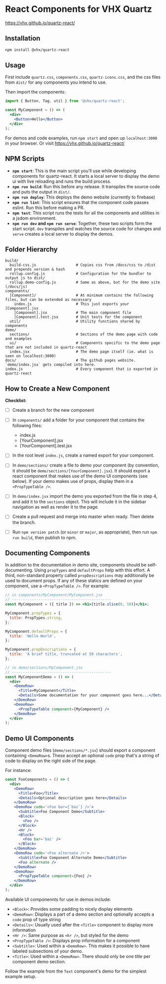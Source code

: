 # React Components for VHX Quartz

https://vhx.github.io/quartz-react/


## Installation

```bash
npm install @vhx/quartz-react
```


## Usage

First include `quartz.css`, `components.css`, `quartz-icons.css`, and the css files from `dist/` for any components you intend to use.

Then import the components:
```jsx
import { Button, Tag, util } from '@vhx/quartz-react';

const MyComponent = () => (
  <div>
    <Button>Hello</Button>
  </div>
);
```

For demos and code examples, run `npm start` and open up `localhost:3000` in your browser. Or visit https://vhx.github.io/quartz-react/


## NPM Scripts

- **`npm start`**: This is the main script you'll use while developing components for quartz-react. It starts a local server to display the demo ui with live reloading and runs the build process.
- **`npm run build`**: Run this before any release. It transpiles the source code and puts the output in `dist/`.
- **`npm run deploy`**: This deploys the demo website (currently to firebase)
- **`npm run lint`**: This script ensures that the component code passes eslint. Run this before making a PR.
- **`npm test`**: This script runs the tests for all the components and utilities in a jsdom environment.
- **`npm run dev` and `npm run serve`**: Together, these two scripts form the start script. `dev` transpiles and watches the source code for changes and `serve` creates a local server to display the demos.


## Folder Hierarchy
```
build/
  build-css.js                  # Copies css from /docs/css to /dist and prepends version & hash
  rollup.config.js              # Configuration for the bundler to output js to dist/
  rollup.demo-config.js         # Same as above, but for the demo site (/docs/js)
components/
  [Component]/                  # At minimum contains the following files, but can be extended as necessary
    index.js                    # This just exports your [Component].jsx
    [Component].jsx             # The main component file
    [Component].test.jsx        # Unit tests for the component
  util/                         # Utility functions shared by components
demo/
  sections/                     # Sections of the demo page with code and examples
  ui/                           # Components specific to the demo page that are not included in quartz-react
  index.jsx                     # The demo page itself (ie. what is seen on localhost:3000)
docs/                           # The github pages website. `demo/index.jsx` gets compiled into here.
index.js                        # Every component that is exported in quartz-react
```


## How to Create a New Component

**Checklist:**
- [ ] Create a branch for the new component
- [ ] In `components/` add a folder for your component that contains the following files:
    - index.js
    - [YourComponent].jsx
    - [YourComponent].test.jsx
- [ ] In the root level `index.js`, create a named export for your component.
- [ ] In `demo/sections/` create a file to demo your component (by convention, it should be `demo/sections/[YourComponent].jsx`). It should export a react component that makes use of the demo UI components (see below). If your demo makes use of props, display them in a `<PropTypeTable />`.
- [ ] In `demo/index.jsx` import the demo you exported from the file in step 4, and add it to the `sections` object. This will include it in the sidebar navigation as well as render it to the page.
- [ ] Create a pull request and merge into master when ready. Then delete the branch.
- [ ] Run `npm version patch` (or `minor` or `major`, as appropriate), then run `npm run build`, then publish to npm.


## Documenting Components

In addition to the documentation in demo site, components should be self-documenting. Using `propTypes` and `defaultProps` help with this effort. A third, non-standard property called `propDescriptions` may additionally be used to document props.
If any of these statics are defined on your component, use a `<PropTypeTable />`. For example:

```jsx
// in components/MyComponent/MyComponent.jsx
// ---------------------------------------------
const MyComponent = ({ title }) => <h1>{title.slice(0, 50)}</h1>;

MyComponent.propTypes = {
  title: PropTypes.string,
};

MyComponent.defaultProps = {
  title: 'Hello World',
};

MyComponent.propDescriptions = {
  title: 'A brief title, truncated at 50 characters',
};

// in demo/sections/MyComponent.jsx
// ---------------------------------------------
const MyComponentDemo = () => (
  <div>
    <DemoRow>
      <Title>MyComponent</Title>
      <Details>Some documentation for your component goes here...</Details>
    </DemoRow>
    <DemoRow>
      <PropTypeTable component={MyComponent} />
    </DemoRow>
  </div>
);
```

## Demo UI Components

Component demo files (`demo/sections/*.jsx`) should export a component containing `<DemoRow>`s. These accept an optional `code` prop that's a string of code to display on the right side of the page.

For instance:

```jsx
const FooComponents = () => (
  <div>
    <DemoRow>
      <Title>Foo</Title>
      <Details>Optional description goes here</Details>
    </DemoRow>
    <DemoRow code='<Foo bar={`baz`} />'>
      <Subtitle>Foo Component Demo</Subtitle>
      <Block>
        <Foo />
      </Block>
      <Hr />
      <Block>
        <Foo bar='baz' />
      </Block>
    </DemoRow>
    <DemoRow code='<Foo alternate />'>
      <Subtitle>Foo Component Alternate Demo</Subtitle>
      <Foo alternate />
    </DemoRow>
    <DemoRow>
      <PropTypeTable component={Foo} />
    </DemoRow>
  </div>
);
```

Available UI componennts for use in demos include:
- `<Block>`: Provides some padding to nicely display elements
- `<DemoRow>`: Displays a part of a demo section and optionally accepts a `code` prop of type string
- `<Details>`: Usually used after the `<Title>` component to display more information
- `<Hr />`: Same purpose as `<hr />`, but styled for the demo
- `<PropTypeTable />`: Displays prop information for a component
- `<Subtitle>`: Used within a `<DemoRow>`. This makes it possible to have labeled subsections of your demo.
- `<Title>`: Used within a `<DemoRow>`. There should only be one title per component demo section.

Follow the example from the `Text` component's demo for the simplest example setup.
